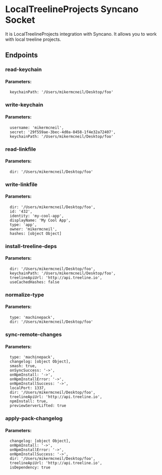 # LocalTreelineProjects Syncano Socket

It is LocalTreelineProjects integration with Syncano. It allows you to work with local treeline projects.

## Endpoints

### read-keychain

#### Parameters:

      keychainPath: '/Users/mikermcneil/Desktop/foo'


### write-keychain

#### Parameters:

      username: 'mikermcneil',
      secret: '29f559ae-3bec-4d0a-8458-1f4e32a72407',
      keychainPath: '/Users/mikermcneil/Desktop/foo'


### read-linkfile

#### Parameters:

      dir: '/Users/mikermcneil/Desktop/foo'


### write-linkfile

#### Parameters:

      dir: '/Users/mikermcneil/Desktop/foo',
      id: '432',
      identity: 'my-cool-app',
      displayName: 'My Cool App',
      type: 'app',
      owner: 'mikermcneil',
      hashes: [object Object]


### install-treeline-deps

#### Parameters:

      dir: '/Users/mikermcneil/Desktop/foo',
      keychainPath: '/Users/mikermcneil/Desktop/foo',
      treelineApiUrl: 'http://api.treeline.io',
      useCachedHashes: false


### normalize-type

#### Parameters:

      type: 'machinepack',
      dir: '/Users/mikermcneil/Desktop/foo'


### sync-remote-changes

#### Parameters:

      type: 'machinepack',
      changelog: [object Object],
      smash: true,
      onSyncSuccess: '->',
      onNpmInstall: '->',
      onNpmInstallError: '->',
      onNpmInstallSuccess: '->',
      localPort: 1337,
      dir: '/Users/mikermcneil/Desktop/foo',
      treelineApiUrl: 'http://api.treeline.io',
      npmInstall: true,
      previewServerLifted: true


### apply-pack-changelog

#### Parameters:

      changelog: [object Object],
      onNpmInstall: '->',
      onNpmInstallError: '->',
      onNpmInstallSuccess: '->',
      dir: '/Users/mikermcneil/Desktop/foo',
      treelineApiUrl: 'http://api.treeline.io',
      isDependency: true

